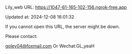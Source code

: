 Lily_web URL: https://1047-61-165-102-156.ngrok-free.app

Updated at: 2024-12-08 16:01:32

If you cannot open this URL, the server might be down.

Please contact: 

goley04@foxmail.com Or Wechat:GL_yeaH